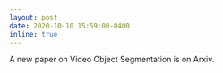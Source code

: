 ```yaml
---
layout: post
date: 2020-10-10 15:59:00-0400
inline: true
---
```


A new paper on Video Object Segmentation is on Arxiv.
